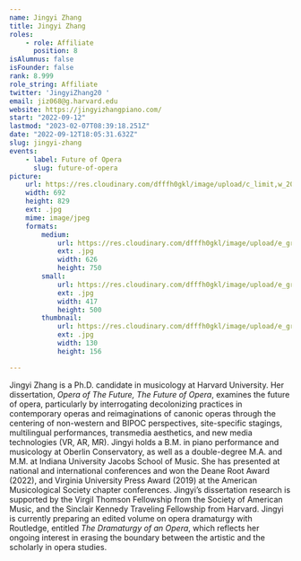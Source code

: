 ```yaml
---
name: Jingyi Zhang
title: Jingyi Zhang
roles:
    - role: Affiliate
      position: 8
isAlumnus: false
isFounder: false
rank: 8.999
role_string: Affiliate
twitter: 'JingyiZhang20 '
email: jiz068@g.harvard.edu
website: https://jingyizhangpiano.com/
start: "2022-09-12"
lastmod: "2023-02-07T08:39:18.251Z"
date: "2022-09-12T18:05:31.632Z"
slug: jingyi-zhang
events:
    - label: Future of Opera
      slug: future-of-opera
picture:
    url: https://res.cloudinary.com/dfffh0gkl/image/upload/c_limit,w_2000,h_2000/e_grayscale/v1663005859/Jingyi_Zhang_792ce2a8ca.jpg
    width: 692
    height: 829
    ext: .jpg
    mime: image/jpeg
    formats:
        medium:
            url: https://res.cloudinary.com/dfffh0gkl/image/upload/e_grayscale/v1663005860/medium_Jingyi_Zhang_792ce2a8ca.jpg
            ext: .jpg
            width: 626
            height: 750
        small:
            url: https://res.cloudinary.com/dfffh0gkl/image/upload/e_grayscale/v1663005860/small_Jingyi_Zhang_792ce2a8ca.jpg
            ext: .jpg
            width: 417
            height: 500
        thumbnail:
            url: https://res.cloudinary.com/dfffh0gkl/image/upload/e_grayscale/v1663005859/thumbnail_Jingyi_Zhang_792ce2a8ca.jpg
            ext: .jpg
            width: 130
            height: 156

---
```

Jingyi Zhang is a Ph.D. candidate in musicology at Harvard University. Her dissertation, *Opera of The Future, The Future of Opera*, examines the future of opera, particularly by interrogating decolonizing practices in contemporary operas and reimaginations of canonic operas through the centering of non-western and BIPOC perspectives, site-specific stagings, multilingual performances, transmedia aesthetics, and new media technologies (VR, AR, MR). Jingyi holds a B.M. in piano performance and musicology at Oberlin Conservatory, as well as a double-degree M.A. and M.M. at Indiana University Jacobs School of Music. She has presented at national and international conferences and won the Deane Root Award (2022), and Virginia University Press Award (2019) at the American Musicological Society chapter conferences. Jingyi’s dissertation research is supported by the Virgil Thomson Fellowship from the Society of American Music, and the Sinclair Kennedy Traveling Fellowship from Harvard. Jingyi is currently preparing an edited volume on opera dramaturgy with Routledge, entitled *The Dramaturgy of an Opera*, which reflects her ongoing interest in erasing the boundary between the artistic and the scholarly in opera studies.